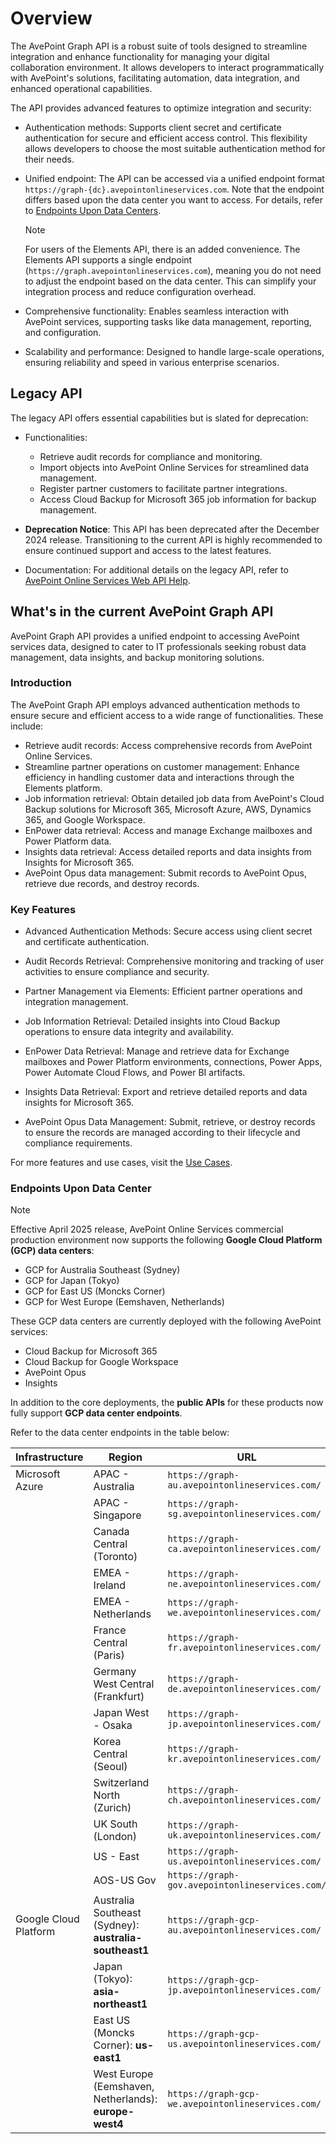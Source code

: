 # Overview

The AvePoint Graph API is a robust suite of tools designed to streamline integration and enhance functionality for managing your digital collaboration environment. It allows developers to interact programmatically with AvePoint's solutions, facilitating automation, data integration, and enhanced operational capabilities.  

The API provides advanced features to optimize integration and security:  

- Authentication methods: Supports client secret and certificate authentication for secure and efficient access control. This flexibility allows developers to choose the most suitable authentication method for their needs.  
- Unified endpoint: The API can be accessed via a unified endpoint format `https://graph-{dc}.avepointonlineservices.com`. Note that the endpoint differs based upon the data center you want to access. For details, refer to [Endpoints Upon Data Centers](#endpoints-upon-data-center). 
  > [!NOTE]
  > For users of the Elements API, there is an added convenience. The Elements API supports a single endpoint (`https://graph.avepointonlineservices.com`), meaning you do not need to adjust the endpoint based on the data center. This can simplify your integration process and reduce configuration overhead.

- Comprehensive functionality: Enables seamless interaction with AvePoint services, supporting tasks like data management, reporting, and configuration.  
- Scalability and performance: Designed to handle large-scale operations, ensuring reliability and speed in various enterprise scenarios.  

## Legacy API  

The legacy API offers essential capabilities but is slated for deprecation:  

- Functionalities:  
  - Retrieve audit records for compliance and monitoring.  
  - Import objects into AvePoint Online Services for streamlined data management.  
  - Register partner customers to facilitate partner integrations.  
  - Access Cloud Backup for Microsoft 365 job information for backup management.  

- **Deprecation Notice**: This API has been deprecated after the December 2024 release. Transitioning to the current API is highly recommended to ensure continued support and access to the latest features.  
- Documentation: For additional details on the legacy API, refer to [AvePoint Online Services Web API Help](https://avepointcdn.azureedge.net/assets/webhelp/avepoint-online-services-api/index.htm).  

## What's in the current AvePoint Graph API

AvePoint Graph API provides a unified endpoint to accessing AvePoint services data, designed to cater to IT professionals seeking robust data management, data insights, and backup monitoring solutions.  

### Introduction

The AvePoint Graph API employs advanced authentication methods to ensure secure and efficient access to a wide range of functionalities. These include:  

- Retrieve audit records: Access comprehensive records from AvePoint Online Services.  
- Streamline partner operations on customer management: Enhance efficiency in handling customer data and interactions through the Elements platform.  
- Job information retrieval: Obtain detailed job data from AvePoint's Cloud Backup solutions for Microsoft 365, Microsoft Azure, AWS, Dynamics 365, and Google Workspace.  
- EnPower data retrieval: Access and manage Exchange mailboxes and Power Platform data.  
- Insights data retrieval: Access detailed reports and data insights from Insights for Microsoft 365.  
- AvePoint Opus data management: Submit records to AvePoint Opus, retrieve due records, and destroy records.  

### Key Features

- Advanced Authentication Methods: Secure access using client secret and certificate authentication.  

- Audit Records Retrieval: Comprehensive monitoring and tracking of user activities to ensure compliance and security.  

- Partner Management via Elements: Efficient partner operations and integration management.

- Job Information Retrieval: Detailed insights into Cloud Backup operations to ensure data integrity and availability.  

- EnPower Data Retrieval: Manage and retrieve data for Exchange mailboxes and Power Platform environments, connections, Power Apps, Power Automate Cloud Flows, and Power BI artifacts.  

- Insights Data Retrieval: Export and retrieve detailed reports and data insights for Microsoft 365.  

- AvePoint Opus Data Management: Submit, retrieve, or destroy records to ensure the records are managed according to their lifecycle and compliance requirements.  


For more features and use cases, visit the [Use Cases](Use-Cases.md).  

### Endpoints Upon Data Center

>[!NOTE]
>Effective April 2025 release, AvePoint Online Services commercial production environment now supports the following **Google Cloud Platform (GCP) data centers**: 
> - GCP for Australia Southeast (Sydney) 
> - GCP for Japan (Tokyo) 
> - GCP for East US (Moncks Corner) 
> - GCP for West Europe (Eemshaven, Netherlands) 
> 
> These GCP data centers are currently deployed with the following AvePoint services:
> - Cloud Backup for Microsoft 365
> - Cloud Backup for Google Workspace
> - AvePoint Opus
> - Insights
> 
> In addition to the core deployments, the **public APIs** for these products now fully support **GCP data center endpoints**.  

Refer to the data center endpoints in the table below: 

|Infrastructure | Region                    | URL                                 |
|---|------------------------------|---------------------------------|
|Microsoft Azure | APAC - Australia          | `https://graph-au.avepointonlineservices.com/`|
|| APAC - Singapore                    | `https://graph-sg.avepointonlineservices.com/`|
|| Canada Central (Toronto)            | `https://graph-ca.avepointonlineservices.com/`|
|| EMEA - Ireland                      | `https://graph-ne.avepointonlineservices.com/` |
|| EMEA - Netherlands                  | `https://graph-we.avepointonlineservices.com/` |
|| France Central (Paris)              | `https://graph-fr.avepointonlineservices.com/` |
|| Germany West Central (Frankfurt)    | `https://graph-de.avepointonlineservices.com/` |
|| Japan West - Osaka                  | `https://graph-jp.avepointonlineservices.com/` |
|| Korea Central (Seoul)               | `https://graph-kr.avepointonlineservices.com/` |
|| Switzerland North (Zurich)          | `https://graph-ch.avepointonlineservices.com/` |
||UK South (London)                   | `https://graph-uk.avepointonlineservices.com/` |
|| US - East                           | `https://graph-us.avepointonlineservices.com/`|
|| AOS-US Gov                           |`https://graph-gov.avepointonlineservices.com/`|
|Google Cloud Platform| Australia Southeast (Sydney): **australia-southeast1**|`https://graph-gcp-au.avepointonlineservices.com/`|
||Japan (Tokyo): **asia-northeast1**|`https://graph-gcp-jp.avepointonlineservices.com/`|
||East US (Moncks Corner): **us-east1**|`https://graph-gcp-us.avepointonlineservices.com/`|
||West Europe (Eemshaven, Netherlands): **europe-west4**|`https://graph-gcp-we.avepointonlineservices.com/`|

